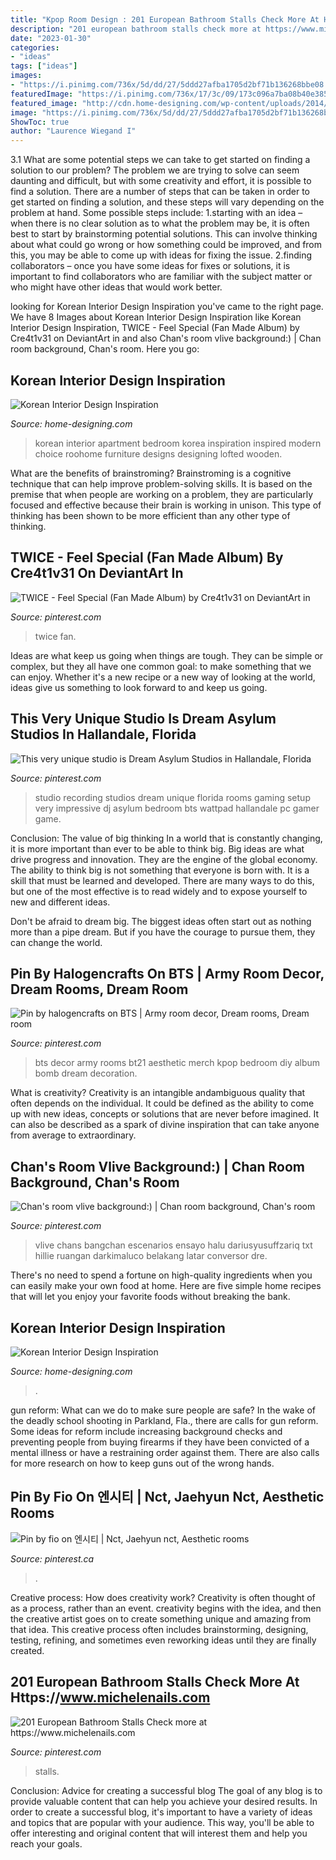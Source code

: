 ```yaml
---
title: "Kpop Room Design : 201 European Bathroom Stalls Check More At Https://www.michelenails.com"
description: "201 european bathroom stalls check more at https://www.michelenails.com"
date: "2023-01-30"
categories:
- "ideas"
tags: ["ideas"]
images:
- "https://i.pinimg.com/736x/5d/dd/27/5ddd27afba1705d2bf71b136268bbe08.jpg"
featuredImage: "https://i.pinimg.com/736x/17/3c/09/173c096a7ba08b40e3857f8bc9d46426.jpg"
featured_image: "http://cdn.home-designing.com/wp-content/uploads/2014/12/lofted-bedroom-ideas.jpg"
image: "https://i.pinimg.com/736x/5d/dd/27/5ddd27afba1705d2bf71b136268bbe08.jpg"
ShowToc: true
author: "Laurence Wiegand I"
---
```



3.1 What are some potential steps we can take to get started on finding a solution to our problem?
The problem we are trying to solve can seem daunting and difficult, but with some creativity and effort, it is possible to find a solution. There are a number of steps that can be taken in order to get started on finding a solution, and these steps will vary depending on the problem at hand. Some possible steps include: 
1.starting with an idea – when there is no clear solution as to what the problem may be, it is often best to start by brainstorming potential solutions. This can involve thinking about what could go wrong or how something could be improved, and from this, you may be able to come up with ideas for fixing the issue. 
2.finding collaborators – once you have some ideas for fixes or solutions, it is important to find collaborators who are familiar with the subject matter or who might have other ideas that would work better.

	

		
looking for Korean Interior Design Inspiration you've came to the right page. We have 8 Images about Korean Interior Design Inspiration like Korean Interior Design Inspiration, TWICE - Feel Special (Fan Made Album) by Cre4t1v31 on DeviantArt in and also Chan&#039;s room vlive background:) | Chan room background, Chan&#039;s room. Here you go:
		
    
## Korean Interior Design Inspiration

<img loading=lazy src="http://cdn.home-designing.com/wp-content/uploads/2014/12/lofted-bedroom-ideas.jpg" onerror="this.onerror=null;this.src='https://tse4.mm.bing.net/th?id=OIP.SPrO-zxjqCVl_o1D3H2W7QHaE6&amp;pid=15.1';" alt="Korean Interior Design Inspiration">

_Source: home-designing.com_

>korean interior apartment bedroom korea inspiration inspired modern choice roohome furniture designs designing lofted wooden. 

	

What are the benefits of brainstroming?
Brainstroming is a cognitive technique that can help improve problem-solving skills. It is based on the premise that when people are working on a problem, they are particularly focused and effective because their brain is working in unison. This type of thinking has been shown to be more efficient than any other type of thinking.

    
## TWICE - Feel Special (Fan Made Album) By Cre4t1v31 On DeviantArt In

<img loading=lazy src="https://i.pinimg.com/736x/34/2c/cc/342cccc3a4409012abea4e1b2bbdb84d.jpg" onerror="this.onerror=null;this.src='https://tse1.mm.bing.net/th?id=OIP.lEUMUtgEKzoiFbIiHjBfGQHaHa&amp;pid=15.1';" alt="TWICE - Feel Special (Fan Made Album) by Cre4t1v31 on DeviantArt in">

_Source: pinterest.com_

>twice fan. 

	

Ideas are what keep us going when things are tough. They can be simple or complex, but they all have one common goal: to make something that we can enjoy. Whether it's a new recipe or a new way of looking at the world, ideas give us something to look forward to and keep us going.

    
## This Very Unique Studio Is Dream Asylum Studios In Hallandale, Florida

<img loading=lazy src="https://i.pinimg.com/736x/5f/c0/cb/5fc0cbb1077b5584cfa638d038148a7e.jpg" onerror="this.onerror=null;this.src='https://tse4.mm.bing.net/th?id=OIP.x6qqcr4HHOVQQr6Jq8z2uAHaJP&amp;pid=15.1';" alt="This very unique studio is Dream Asylum Studios in Hallandale, Florida">

_Source: pinterest.com_

>studio recording studios dream unique florida rooms gaming setup very impressive dj asylum bedroom bts wattpad hallandale pc gamer game. 

	

Conclusion: The value of big thinking
In a world that is constantly changing, it is more important than ever to be able to think big. Big ideas are what drive progress and innovation. They are the engine of the global economy.
The ability to think big is not something that everyone is born with. It is a skill that must be learned and developed. There are many ways to do this, but one of the most effective is to read widely and to expose yourself to new and different ideas.

Don't be afraid to dream big. The biggest ideas often start out as nothing more than a pipe dream. But if you have the courage to pursue them, they can change the world.

    
## Pin By Halogencrafts On BTS | Army Room Decor, Dream Rooms, Dream Room

<img loading=lazy src="https://i.pinimg.com/736x/5d/dd/27/5ddd27afba1705d2bf71b136268bbe08.jpg" onerror="this.onerror=null;this.src='https://tse2.mm.bing.net/th?id=OIP.EfEl6YahUkFqzpUUxS-HuQHaJ3&amp;pid=15.1';" alt="Pin by halogencrafts on BTS | Army room decor, Dream rooms, Dream room">

_Source: pinterest.com_

>bts decor army rooms bt21 aesthetic merch kpop bedroom diy album bomb dream decoration. 

	

What is creativity?
Creativity is an intangible andambiguous quality that often depends on the individual. It could be defined as the ability to come up with new ideas, concepts or solutions that are never before imagined. It can also be described as a spark of divine inspiration that can take anyone from average to extraordinary.

    
## Chan&#039;s Room Vlive Background:) | Chan Room Background, Chan&#039;s Room

<img loading=lazy src="https://i.pinimg.com/736x/17/3c/09/173c096a7ba08b40e3857f8bc9d46426.jpg" onerror="this.onerror=null;this.src='https://tse1.mm.bing.net/th?id=OIP.3nlgjbCNFST2Cd6e-QHUvAAAAA&amp;pid=15.1';" alt="Chan&#039;s room vlive background:) | Chan room background, Chan&#039;s room">

_Source: pinterest.com_

>vlive chans bangchan escenarios ensayo halu dariusyusuffzariq txt hillie ruangan darkimaluco belakang latar conversor dre. 

	

There's no need to spend a fortune on high-quality ingredients when you can easily make your own food at home. Here are five simple home recipes that will let you enjoy your favorite foods without breaking the bank.

    
## Korean Interior Design Inspiration

<img loading=lazy src="http://cdn.home-designing.com/wp-content/uploads/2014/12/quirky-living-room-ideas.jpg" onerror="this.onerror=null;this.src='https://tse1.mm.bing.net/th?id=OIP.Lj_dRtvRQyTkqM1qnELa_wHaFf&amp;pid=15.1';" alt="Korean Interior Design Inspiration">

_Source: home-designing.com_

>. 

	

gun reform: What can we do to make sure people are safe?
In the wake of the deadly school shooting in Parkland, Fla., there are calls for gun reform. Some ideas for reform include increasing background checks and preventing people from buying firearms if they have been convicted of a mental illness or have a restraining order against them. There are also calls for more research on how to keep guns out of the wrong hands.

    
## Pin By Fio On 엔시티 | Nct, Jaehyun Nct, Aesthetic Rooms

<img loading=lazy src="https://i.pinimg.com/736x/36/51/f2/3651f24e1ce2ab78407850738dde1e20.jpg" onerror="this.onerror=null;this.src='https://tse3.mm.bing.net/th?id=OIP.XiZg73sM94Dh4BYH70gxCgHaD_&amp;pid=15.1';" alt="Pin by fio on 엔시티 | Nct, Jaehyun nct, Aesthetic rooms">

_Source: pinterest.ca_

>. 

	

Creative process: How does creativity work?
Creativity is often thought of as a process, rather than an event. creativity begins with the idea, and then the creative artist goes on to create something unique and amazing from that idea. This creative process often includes brainstorming, designing, testing, refining, and sometimes even reworking ideas until they are finally created.

    
## 201 European Bathroom Stalls Check More At Https://www.michelenails.com

<img loading=lazy src="https://i.pinimg.com/736x/f3/32/01/f332017a9c46e4c2c9d003be45fd4bd0.jpg" onerror="this.onerror=null;this.src='https://tse1.mm.bing.net/th?id=OIP.JjCeXnY37KLQ2mZSOaam0wHaLA&amp;pid=15.1';" alt="201 European Bathroom Stalls Check more at https://www.michelenails.com">

_Source: pinterest.com_

>stalls. 

	

Conclusion: Advice for creating a successful blog
The goal of any blog is to provide valuable content that can help you achieve your desired results. In order to create a successful blog, it's important to have a variety of ideas and topics that are popular with your audience. This way, you'll be able to offer interesting and original content that will interest them and help you reach your goals.

